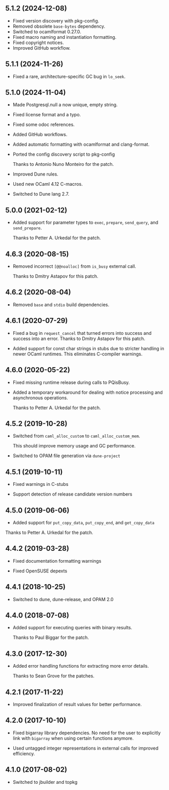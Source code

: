 ## 5.1.2 (2024-12-08)

- Fixed version discovery with pkg-config.
- Removed obsolete `base-bytes` dependency.
- Switched to ocamlformat 0.27.0.
- Fixed macro naming and instantiation formatting.
- Fixed copyright notices.
- Improved GitHub workflow.

## 5.1.1 (2024-11-26)

- Fixed a rare, architecture-specific GC bug in `lo_seek`.

## 5.1.0 (2024-11-04)

- Made Postgresql.null a now unique, empty string.

- Fixed license format and a typo.

- Fixed some odoc references.

- Added GitHub workflows.

- Added automatic formatting with ocamlformat and clang-format.

- Ported the config discovery script to pkg-config

  Thanks to Antonio Nuno Monteiro for the patch.

- Improved Dune rules.

- Used new OCaml 4.12 C-macros.

- Switched to Dune lang 2.7.

## 5.0.0 (2021-02-12)

- Added support for parameter types to `exec`, `prepare`, `send_query`,
  and `send_prepare`.

  Thanks to Petter A. Urkedal for the patch.

## 4.6.3 (2020-08-15)

- Removed incorrect `[@@noalloc]` from `is_busy` external call.

  Thanks to Dmitry Astapov for this patch.

## 4.6.2 (2020-08-04)

- Removed `base` and `stdio` build dependencies.

## 4.6.1 (2020-07-29)

- Fixed a bug in `request_cancel` that turned errors into success and
  success into an error. Thanks to Dmitry Astapov for this patch.

- Added support for const char strings in stubs due to stricter handling
  in newer OCaml runtimes. This eliminates C-compiler warnings.

## 4.6.0 (2020-05-22)

- Fixed missing runtime release during calls to PQisBusy.

- Added a temporary workaround for dealing with notice processing and
  asynchronous operations.

  Thanks to Petter A. Urkedal for the patch.

## 4.5.2 (2019-10-28)

- Switched from `caml_alloc_custom` to `caml_alloc_custom_mem`.

  This should improve memory usage and GC performance.

- Switched to OPAM file generation via `dune-project`

## 4.5.1 (2019-10-11)

- Fixed warnings in C-stubs

- Support detection of release candidate version numbers

## 4.5.0 (2019-06-06)

- Added support for `put_copy_data`, `put_copy_end`, and `get_copy_data`

Thanks to Petter A. Urkedal for the patch.

## 4.4.2 (2019-03-28)

- Fixed documentation formatting warnings

- Fixed OpenSUSE depexts

## 4.4.1 (2018-10-25)

- Switched to dune, dune-release, and OPAM 2.0

## 4.4.0 (2018-07-08)

- Added support for executing queries with binary results.

  Thanks to Paul Biggar for the patch.

## 4.3.0 (2017-12-30)

- Added error handling functions for extracting more error details.

  Thanks to Sean Grove for the patches.

## 4.2.1 (2017-11-22)

- Improved finalization of result values for better performance.

## 4.2.0 (2017-10-10)

- Fixed bigarray library dependencies. No need for the user to explicitly
  link with `bigarray` when using certain functions anymore.

- Used untagged integer representations in external calls for improved
  efficiency.

## 4.1.0 (2017-08-02)

- Switched to jbuilder and topkg
